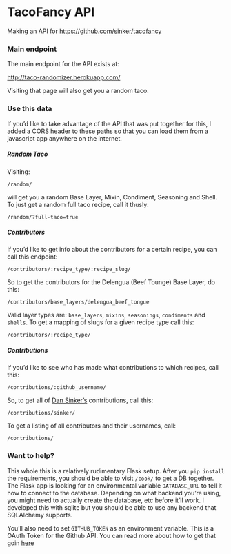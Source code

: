 # TacoFancy API

Making an API for https://github.com/sinker/tacofancy

### Main endpoint

The main endpoint for the API exists at: 

http://taco-randomizer.herokuapp.com/

Visiting that page will also get you a random taco.

### Use this data

If you’d like to take advantage of the API that was put together for this, I added
a CORS header to these paths so that you can load them from a javascript app 
anywhere on the internet.

##### Random Taco

Visiting:

``/random/``

will get you a random Base Layer, Mixin, Condiment, Seasoning and  Shell. To
just get a random full taco recipe, call it thusly:

``/random/?full-taco=true``

##### Contributors

If you’d like to get info about the contributors for a certain recipe,
you can call this endpoint:

``/contributors/:recipe_type/:recipe_slug/``

So to get the contributors for the Delengua (Beef Tounge) Base Layer, do this:

``/contributors/base_layers/delengua_beef_tongue``

Valid layer types are: ``base_layers``, ``mixins``, ``seasonings``, ``condiments``
and ``shells``. To get a mapping of slugs for a given recipe type call this:

``/contributors/:recipe_type/``

##### Contributions

If you’d like to see who has made what contributions to which recipes, call this:

``/contributions/:github_username/``

So, to get all of [Dan Sinker’s](http://github.com/sinker) contributions, call this:

``/contributions/sinker/``

To get a listing of all contributors and their usernames, call:

``/contributions/``

### Want to help?

This whole this is a relatively rudimentary Flask setup. After you ``pip install``
the requirements, you should be able to visit ``/cook/`` to get a DB
together. The Flask app is looking for an environmental variable ``DATABASE_URL`` to
tell it how to connect to the database. Depending on what backend you’re using, you
might need to actually create the database, etc before it’ll work.
I developed this with sqlite but you should be able to use any backend that
SQLAlchemy supports. 

You’ll also need to set ``GITHUB_TOKEN`` as an environment variable. This is a
OAuth Token for the Github API. You can read more about how to get that goin
[here](https://developer.github.com/v3/auth/#basic-authentication)
